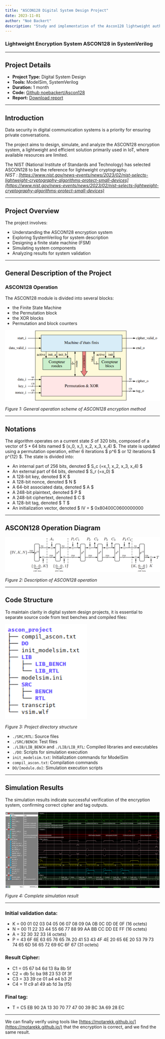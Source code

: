 ```yaml
---
title: "ASCON128 Digital System Design Project"
date: 2023-11-01
author: "Noé Backert"
description: "Study and implementation of the Ascon128 lightweight authenticated encryption algorithm, focusing on its efficiency and security for resource-constrained environments and development using SystemVerilog." 
---
```


### Lightweight Encryption System ASCON128 in SystemVerilog

---

## Project Details

- **Project Type:** Digital System Design  
- **Tools:** ModelSim, SystemVerilog  
- **Duration:** 1 month  
- **Code:** [Github noebackert/Ascon128](https://github.com/noebackert/ascon128)  
- **Report:** [Download report](/files/rapport_ascon128.pdf)  

---

## Introduction
Data security in digital communication systems is a priority for ensuring private conversations.

The project aims to design, simulate, and analyze the ASCON128 encryption system, a lightweight and efficient solution primarily used in IoT, where available resources are limited.

The NIST (National Institute of Standards and Technology) has selected ASCON128 to be the reference for lightweight cryptography.  
*NIST : [https://www.nist.gov/news-events/news/2023/02/nist-selects-lightweight-cryptography-algorithms-protect-small-devices](https://www.nist.gov/news-events/news/2023/02/nist-selects-lightweight-cryptography-algorithms-protect-small-devices)*

---

## Project Overview

The project involves:

- Understanding the ASCON128 encryption system  
- Exploring SystemVerilog for system description  
- Designing a finite state machine (FSM)  
- Simulating system components  
- Analyzing results for system validation  

---

## General Description of the Project

### ASCON128 Operation

The ASCON128 module is divided into several blocks:

- the Finite State Machine  
- the Permutation block  
- the XOR blocks  
- Permutation and block counters  

![General Operation Scheme of ASCON128 Encryption Method](/img/projects/ascon128/ascon_schema.PNG)

*Figure 1: General operation scheme of ASCON128 encryption method*

---
## Notations

The algorithm operates on a current state $S$ of 320 bits, composed of a vector of $5 * 64$ bits named $ (x_0, x_1, x_2, x_3, x_4) $. The state is updated using a permutation operation, either 6 iterations $ p^6 $ or 12 iterations $ p^{12} $. The state is divided into:

- An internal part of 256 bits, denoted $ S_c (=x_1, x_2, x_3, x_4) $  
- An external part of 64 bits, denoted $ S_r (=x_0) $  
- A 128-bit key, denoted $ K $  
- A 128-bit nonce, denoted $ N $  
- A 64-bit associated data, denoted $ A $  
- A 248-bit plaintext, denoted $ P $  
- A 248-bit ciphertext, denoted $ C $  
- A 128-bit tag, denoted $ T $  
- An initialization vector, denoted $ IV = $ 0x80400C0600000000  

---

## ASCON128 Operation Diagram

![ASCON128 Functionment](/img/projects/ascon128/ascon_functionment.PNG)

*Figure 2: Description of ASCON128 operation*

---

## Code Structure

To maintain clarity in digital system design projects, it is essential to separate source code from test benches and compiled files:

![Project Directory Structure](/img/projects/ascon128/tree.PNG)

*Figure 3: Project directory structure*

- `./SRC/RTL`: Source files  
- `./SRC/BENCH`: Test files  
- `./LIB/LIB_BENCH` and `./LIB/LIB_RTL`: Compiled libraries and executables  
- `./DO`: Scripts for simulation execution  
- `init_modelsim.txt`: Initialization commands for ModelSim  
- `compil_ascon.txt`: Compilation commands  
- `DO/[module.do]`: Simulation execution scripts  

---

## Simulation Results

The simulation results indicate successful verification of the encryption system, confirming correct cipher and tag outputs.

![Complete Simulation Result](/img/projects/ascon128/output_ascon.PNG)

*Figure 4: Complete simulation result*

---

### Initial validation data:

- K = 00 01 02 03 04 05 06 07 08 09 0A 0B 0C 0D 0E 0F (16 octets)  
- N = 00 11 22 33 44 55 66 77 88 99 AA BB CC DD EE FF (16 octets)  
- A = 32 30 32 33 (4 octets)  
- P = 43 6F 6E 63 65 76 65 7A 20 41 53 43 4F 4E 20 65 6E 20 53 79 73 74 65 6D 56 65 72 69 6C 6F 67 (31 octets)  

### Result Cipher:

- C1 = 05 67 b4 6d 13 8a 8b 5f  
- C2 = db 5c ba 98 23 53 0f 3f  
- C3 = 33 39 ce 01 a4 e4 b3 2f  
- C4 = 1f c9 a1 49 ab fd 3a (f5)  

### Final tag:

- T = C5 EB 90 2A 13 30 70 77 47 00 39 BC 3A 69 28 EC  

---

We can finally verify using tools like [https://motarekk.github.io/](https://motarekk.github.io/) that the encryption is correct, and we find the same result.
